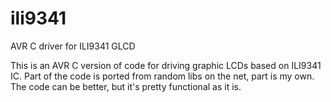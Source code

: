 ili9341
=======

AVR C driver for ILI9341 GLCD

This is an AVR C version of code for driving graphic LCDs based on ILI9341 IC.
Part of the code is ported from random libs on the net, part is my own.
The code can be better, but it's pretty functional as it is.
